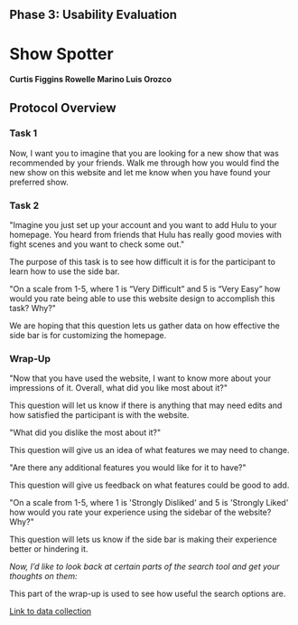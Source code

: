 ## Phase 3: Usability Evaluation

# Show Spotter

#### Curtis Figgins   Rowelle Marino   Luis Orozco

## Protocol Overview

### Task 1
Now, I want you to imagine that you are looking for a new show that was recommended by your friends. Walk me through how you would find the new show on this website and let me know when you have found your preferred show.

### Task 2
"Imagine you just set up your account and you want to add Hulu to your homepage. You heard from friends that Hulu has really good movies with fight scenes and you want to check some out."

The purpose of this task is to see how difficult it is for the participant to learn how to use the side bar. 

"On a scale from 1-5, where 1 is “Very Difficult” and 5 is “Very Easy” how  would you rate being able to use this website design to accomplish this task? Why?"

We are hoping that this question lets us gather data on how effective the side bar is for customizing the homepage.

### Wrap-Up
"Now that you have used the website, I want to know more about your impressions of it. Overall, what did you like most about it?"

This question will let us know if there is anything that may need edits and how satisfied the participant is with the website.  

"What did you dislike the most about it?"

This question will give us an idea of what features we may need to change.

"Are there any additional features you would like for it to have?"

This question will give us feedback on what features could be good to add. 

"On a scale from 1-5, where 1 is 'Strongly Disliked' and 5 is 'Strongly Liked' how  would you rate your experience using the sidebar of the website?  Why?"

This question will lets us know if the side bar is making their experience better or hindering it.

*Now, I’d like to look back at certain parts of the search tool and get your thoughts on them:*

This part of the wrap-up is used to see how useful the search options are.




[Link to data collection](https://docs.google.com/spreadsheets/d/1NPHlq8AJrkLPIaopTqCFFZ1rRABsQXSCm-ZBkLn3VnE/edit?usp=sharing)
